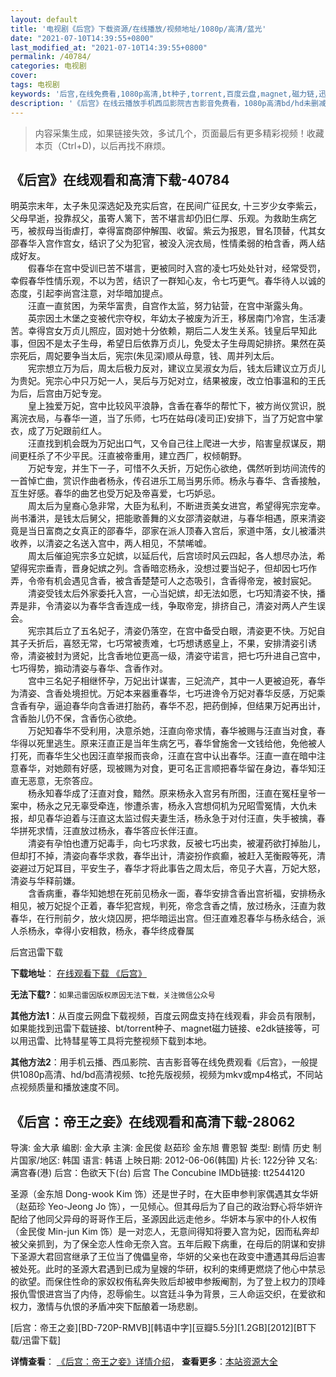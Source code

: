 ```yaml
---
layout: default
title: '电视剧《后宫》下载资源/在线播放/视频地址/1080p/高清/蓝光'
date: "2021-07-10T14:39:55+0800"
last_modified_at: "2021-07-10T14:39:55+0800"
permalink: /40784/
categories: 电视剧
cover:
tags: 电视剧
keywords: '后宫,在线免费看,1080p高清,bt种子,torrent,百度云盘,magnet,磁力链,迅雷下载资源'
description: '《后宫》在线云播放手机西瓜影院吉吉影音免费看，1080p高清bd/hd未删减完整版和tc抢先枪版，mkv/mp4格式，附带bt/torrent种子、magnet/磁力链、百度云盘、网盘资源迅雷下载链接'
---
```


>内容采集生成，如果链接失效，多试几个，页面最后有更多精彩视频！收藏本页（Ctrl+D)，以后再找不麻烦。


## 《后宫》在线观看和高清下载-40784

明英宗末年，太子朱见深选妃及充实后宫，在民间广征民女, 十三岁少女李紫云，父母早逝，投靠叔父，虽寄人篱下，苦不堪言却仍旧仁厚、乐观。为救助生病乞丐，被叔母当街虐打，幸得富商邵仲解围、收留。紫云为报恩，冒名顶替，代其女邵春华入宫作宫女，结识了父为犯官，被没入浣衣局，性情柔弱的柏含香，两人结成好友。<br />　　假春华在宫中受训已苦不堪言，更被同时入宫的凌七巧处处针对，经常受罚，幸假春华性情乐观，不以为苦，结识了一群知心友，令七巧更气。春华待人以诚的态度，引起李尚宫注意，对华暗加提点。<br />　　汪直一直贫困，为荣华富贵，自宫作太监，努力钻营，在宫中渐露头角。<br />　　英宗因土木堡之变被代宗夺权，年幼太子被废为沂王，移居南门冷宫，生活凄苦。幸得宫女万贞儿照应，固对她十分依赖，期后二人发生关系。钱皇后早知此事，但因不是太子生母，希望日后依靠万贞儿，免受太子生母周妃排挤。果然在英宗死后，周妃要争当太后，宪宗(朱见深)顺从母意，钱、周并列太后。<br />　　宪宗想立万为后，周太后极力反对，建议立吴淑女为后，钱太后建议立万贞儿为贵妃。宪宗心中只万妃一人，吴后与万妃对立，结果被废，改立怕事温和的王氏为后，后宫由万妃专宠。<br />　　皇上独爱万妃，宫中比较风平浪静，含香在春华的帮忙下，被方尚仪赏识，脱离浣衣局，与春华一道，当了乐师，七巧在姑母(凌司正)安排下，当了万妃宫中掌衣，成了万妃跟前红人。<br />　　汪直找到机会既为万妃出口气，又令自己往上爬进一大步，陷害皇叔谋反，期间更枉杀了不少平民。汪直被帝重用，建立西厂，权倾朝野。<br />　　万妃专宠，并生下一子，可惜不久夭折，万妃伤心欲绝，偶然听到坊间流传的一首悼亡曲，赏识作曲者杨永，传召进乐工局当男乐师。杨永与春华、含香接触，互生好感。春华的曲艺也受万妃及帝喜爱，七巧妒忌。<br />　　周太后为皇裔心急非常，大臣为私利，不断进贡美女进宫，希望得宪宗宠幸。尚书潘洪，是钱太后舅父，把能歌善舞的义女邵清姿献进，与春华相遇，原来清姿竟是当日富商之女真正的邵春华，邵家在派人顶春入宫后，家道中落，女儿被潘洪收养，以清姿之名送入宫中，两人相见，不禁唏嘘。<br />　　周太后催迫宪宗多立妃嫔，以延后代，后宫顷时风云四起，各人想尽办法，希望得宪宗垂青，晋身妃嫔之列。含香暗恋杨永，没想过要当妃子，但却因七巧作弄，令帝有机会遇见含香，被含香楚楚可人之态吸引，含香得帝宠，被封宸妃。<br />　　清姿受钱太后外家委托入宫，一心当妃嫔，却无法如愿，七巧知清姿不快，播弄是非，令清姿以为春华含香连成一线，争取帝宠，排挤自己，清姿对两人产生误会。<br />　　宪宗其后立了五名妃子，清姿仍落空，在宫中备受白眼，清姿更不快。万妃自其子夭折后，喜怒无常，七巧常被责难，七巧想诱惑皇上，不果，安排清姿引诱帝，清姿被封为贤妃，比含香地位更高一级，清姿守诺言，把七巧升进自己宫中，七巧得势，搧动清姿与春华、含香作对。<br />　　宫中三名妃子相继怀孕，万妃出计谋害，三妃流产，其中一人更被迫死，春华为清姿、含香处境担忧。万妃本来器重春华，七巧进谗令万妃对春华反感，万妃乘含香有孕，逼迫春华向含香进打胎药，春华不忍，把药倒掉，但结果万妃再出计，含香胎儿仍不保，含香伤心欲绝。<br />　　万妃知春华不受利用，决意杀她，汪直向帝求情，春华被赐与汪直当对食，春华得以死里逃生。原来汪直正是当年生病乞丐，春华曾施舍一文钱给他，免他被人打死，而春华生父也因汪直举报而丧命，汪直在宫中认出春华。汪直一直在暗中注意春华，对她颇有好感，现被赐为对食，更可名正言顺把春华留在身边，春华知汪直无恶意，无奈答应。<br />　　杨永知春华成了汪直对食，黯然。原来杨永入宫另有所图，汪直在冤枉皇爷一案中，杨永之兄无辜受牵连，惨遭杀害，杨永入宫想伺机为兄昭雪冤情，大仇未报，却见春华迫着与汪直这太监过假夫妻生活，杨永急于对付汪直，失手被擒，春华拼死求情，汪直放过杨永，春华答应长伴汪直。<br />　　清姿有孕怕也遭万妃毒手，向七巧求救，反被七巧出卖，被灌药欲打掉胎儿，但却打不掉，清姿向春华求救，春华出计，清姿扮作疯癫，被赶入芜衡殿等死，清姿避过万妃耳目，平安生子，春华才将此事告之周太后，帝见子大喜，万妃大怒，清姿与华释前嫌。<br />　　含香病重，春华知她想在死前见杨永一面，春华安排含香出宫祈福，安排杨永相见，被万妃捉个正着，春华犯宫规，判死，帝念含香之情，放过杨永，汪直为救春华，在行刑前夕，放火烧囚房，把华暗运出宫。但汪直难忍春华与杨永结合，派人杀杨永，幸得小安相救，杨永，春华终成眷属


后宫迅雷下载

**下载地址**： [在线观看下载 《后宫》](https://www.993dy.com//vod-detail-id-11555.html) 


**无法下载?**：`如果迅雷因版权原因无法下载，关注微信公众号 `

**其他方法1**：从百度云网盘下载视频，百度云网盘支持在线观看，非会员有限制，如果能找到迅雷下载链接、bt/torrent种子、magnet磁力链接、e2dk链接等，可以用迅雷、比特彗星等工具将完整视频下载到本地。

**其他方法2**：用手机云播、西瓜影院、吉吉影音等在线免费观看《后宫》，一般提供1080p高清、hd/bd高清视频、tc抢先版视频，视频为mkv或mp4格式，不同站点视频质量和播放速度不同。


## 《后宫：帝王之妾》在线观看和高清下载-28062

导演: 金大承 编剧: 金大承 主演: 金民俊 赵茹珍 金东旭 曹恩智 类型: 剧情 历史 制片国家/地区: 韩国 语言: 韩语 上映日期: 2012-06-06(韩国) 片长: 122分钟 又名: 满宫春(港) 后宫：色欲天下(台) 后宫 The Concubine IMDb链接: tt2544120

圣源（金东旭 Dong-wook Kim 饰）还是世子时，在大臣申参判家偶遇其女华妍（赵茹珍 Yeo-Jeong Jo 饰），一见倾心。但其母后为了自己的政治野心将华妍许配给了他同父异母的哥哥作王后，圣源因此远走他乡。华妍本与家中的仆人权侑（金民俊 Min-jun Kim 饰）是一对恋人，无意间得知将要入宫为妃，因而私奔却被父亲抓到，为了保全恋人性命无奈入宫。五年后殿下病重，在母后的阴谋和安排下圣源大君回宫继承了王位当了傀儡皇帝，华妍的父亲也在政变中遭遇其母后迫害被处死。此时的圣源大君遇到已成为皇嫂的华研，权利的束缚更燃烧了他心中禁忌的欲望。而保住性命的家奴权侑私奔失败后却被申参叛阉割，为了登上权力的顶峰报仇雪恨进宫当了内侍，忍辱偷生。以宫廷斗争为背景，三人命运交织，在爱欲和权力，激情与仇恨的矛盾冲突下酝酿着一场悲剧。


[后宫：帝王之妾][BD-720P-RMVB][韩语中字][豆瓣5.5分][1.2GB][2012][BT下载/迅雷下载]

**详情查看**： [《后宫：帝王之妾》详情介绍](/movie/28062/)， **查看更多**：[本站资源大全](/movie/t/all/)

